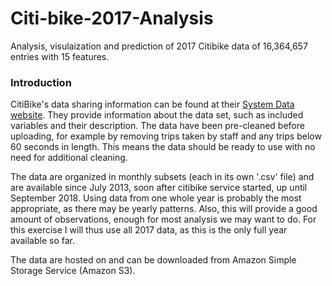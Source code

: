 # Citi-bike-2017-Analysis
Analysis, visulaization and prediction of 2017 Citibike data of 16,364,657 entries with 15 features. 

### Introduction
CitiBike's data sharing information can be found at their [System Data website](https://www.citibikenyc.com/system-data). They provide information about the data set, such as included variables and their description. The data have been pre-cleaned before uploading, for example by removing trips taken by staff and any trips below 60 seconds in length. This means the data should be ready to use with no need for additional cleaning.

The data are organized in monthly subsets (each in its own '.csv' file) and are available since July 2013, soon after citibike service started, up until September 2018. Using data from one whole year is probably the most appropriate, as there may be yearly patterns. Also, this will provide a good amount of observations, enough for most analysis we may want to do. For this exercise I will thus use all 2017 data, as this is the only full year available so far.

The data are hosted on and can be downloaded from Amazon Simple Storage Service (Amazon S3).

